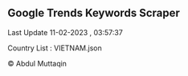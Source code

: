 

## Google Trends Keywords Scraper 
 
Last Update 11-02-2023 , 03:57:37

Country List :
VIETNAM.json



© Abdul Muttaqin 
